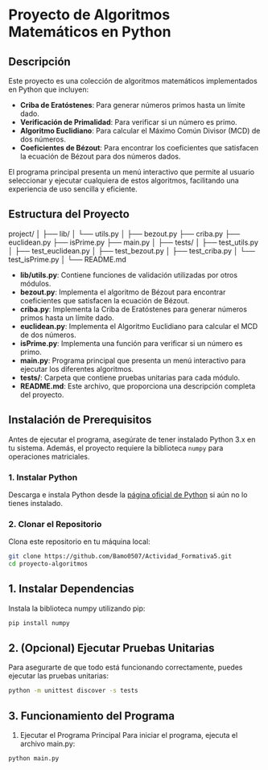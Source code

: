 # Proyecto de Algoritmos Matemáticos en Python

## **Descripción**

Este proyecto es una colección de algoritmos matemáticos implementados en Python que incluyen:

- **Criba de Eratóstenes**: Para generar números primos hasta un límite dado.
- **Verificación de Primalidad**: Para verificar si un número es primo.
- **Algoritmo Euclidiano**: Para calcular el Máximo Común Divisor (MCD) de dos números.
- **Coeficientes de Bézout**: Para encontrar los coeficientes que satisfacen la ecuación de Bézout para dos números dados.

El programa principal presenta un menú interactivo que permite al usuario seleccionar y ejecutar cualquiera de estos algoritmos, facilitando una experiencia de uso sencilla y eficiente.

## **Estructura del Proyecto**

project/ │ ├── lib/ │ └── utils.py │ ├── bezout.py ├── criba.py ├── euclidean.py ├── isPrime.py ├── main.py │ ├── tests/ │ ├── test_utils.py │ ├── test_euclidean.py │ ├── test_bezout.py │ ├── test_criba.py │ └── test_isPrime.py │ └── README.md

- **lib/utils.py**: Contiene funciones de validación utilizadas por otros módulos.
- **bezout.py**: Implementa el algoritmo de Bézout para encontrar coeficientes que satisfacen la ecuación de Bézout.
- **criba.py**: Implementa la Criba de Eratóstenes para generar números primos hasta un límite dado.
- **euclidean.py**: Implementa el Algoritmo Euclidiano para calcular el MCD de dos números.
- **isPrime.py**: Implementa una función para verificar si un número es primo.
- **main.py**: Programa principal que presenta un menú interactivo para ejecutar los diferentes algoritmos.
- **tests/**: Carpeta que contiene pruebas unitarias para cada módulo.
- **README.md**: Este archivo, que proporciona una descripción completa del proyecto.

## **Instalación de Prerequisitos**

Antes de ejecutar el programa, asegúrate de tener instalado Python 3.x en tu sistema. Además, el proyecto requiere la biblioteca `numpy` para operaciones matriciales.

### **1. Instalar Python**

Descarga e instala Python desde la [página oficial de Python](https://www.python.org/downloads/) si aún no lo tienes instalado.

### **2. Clonar el Repositorio**

Clona este repositorio en tu máquina local:

```bash
git clone https://github.com/Bamo0507/Actividad_Formativa5.git
cd proyecto-algoritmos
```

## 1. Instalar Dependencias

Instala la biblioteca numpy utilizando pip:

```bash
pip install numpy
```

## 2. (Opcional) Ejecutar Pruebas Unitarias

Para asegurarte de que todo está funcionando correctamente, puedes ejecutar las pruebas unitarias:

```bash
python -m unittest discover -s tests
```

## 3. Funcionamiento del Programa

1. Ejecutar el Programa Principal
   Para iniciar el programa, ejecuta el archivo main.py:

```bash
python main.py
```
